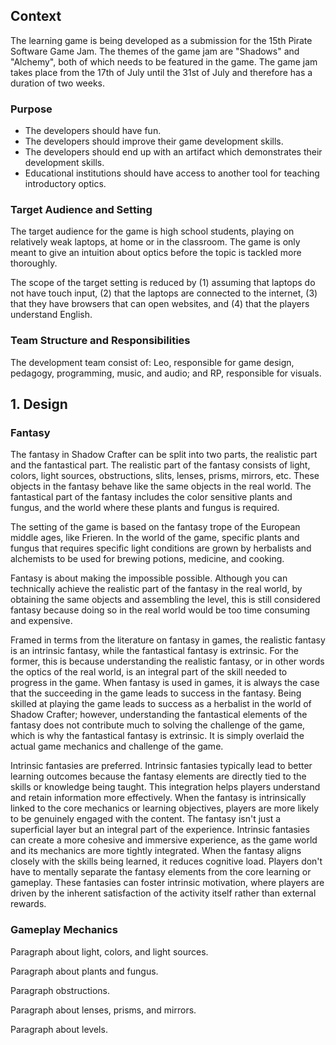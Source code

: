 ## Context

The learning game is being developed as a submission for the 15th Pirate Software Game Jam. The themes of the game jam are "Shadows" and "Alchemy", both of which needs to be featured in the game. The game jam takes place from the 17th of July until the 31st of July and therefore has a duration of two weeks.

### Purpose

- The developers should have fun.
- The developers should improve their game development skills.
- The developers should end up with an artifact which demonstrates their development skills.
- Educational institutions should have access to another tool for teaching introductory optics.

### Target Audience and Setting

The target audience for the game is high school students, playing on relatively weak laptops, at home or in the classroom. The game is only meant to give an intuition about optics before the topic is tackled more thoroughly.

The scope of the target setting is reduced by (1) assuming that laptops do not have touch input, (2) that the laptops are connected to the internet, (3) that they have browsers that can open websites, and (4) that the players understand English.

### Team Structure and Responsibilities

The development team consist of: Leo, responsible for game design, pedagogy, programming, music, and audio; and RP, responsible for visuals.

## 1. Design

### Fantasy

The fantasy in Shadow Crafter can be split into two parts, the realistic part and the fantastical part. The realistic part of the fantasy consists of light, colors, light sources, obstructions, slits, lenses, prisms, mirrors, etc. These objects in the fantasy behave like the same objects in the real world. The fantastical part of the fantasy includes the color sensitive plants and fungus, and the world where these plants and fungus is required.

The setting of the game is based on the fantasy trope of the European middle ages, like Frieren. In the world of the game, specific plants and fungus that requires specific light conditions are grown by herbalists and alchemists to be used for brewing potions, medicine, and cooking.

Fantasy is about making the impossible possible. Although you can technically achieve the realistic part of the fantasy in the real world, by obtaining the same objects and assembling the level, this is still considered fantasy because doing so in the real world would be too time consuming and expensive.

Framed in terms from the literature on fantasy in games, the realistic fantasy is an intrinsic fantasy, while the fantastical fantasy is extrinsic. For the former, this is because understanding the realistic fantasy, or in other words the optics of the real world, is an integral part of the skill needed to progress in the game. When fantasy is used in games, it is always the case that the succeeding in the game leads to success in the fantasy. Being skilled at playing the game leads to success as a herbalist in the world of Shadow Crafter; however, understanding the fantastical elements of the fantasy does not contribute much to solving the challenge of the game, which is why the fantastical fantasy is extrinsic. It is simply overlaid the actual game mechanics and challenge of the game.

Intrinsic fantasies are preferred. Intrinsic fantasies typically lead to better learning outcomes because the fantasy elements are directly tied to the skills or knowledge being taught. This integration helps players understand and retain information more effectively. When the fantasy is intrinsically linked to the core mechanics or learning objectives, players are more likely to be genuinely engaged with the content. The fantasy isn't just a superficial layer but an integral part of the experience. Intrinsic fantasies can create a more cohesive and immersive experience, as the game world and its mechanics are more tightly integrated. When the fantasy aligns closely with the skills being learned, it reduces cognitive load. Players don't have to mentally separate the fantasy elements from the core learning or gameplay. These fantasies can foster intrinsic motivation, where players are driven by the inherent satisfaction of the activity itself rather than external rewards.

### Gameplay Mechanics

Paragraph about light, colors, and light sources.

Paragraph about plants and fungus.

Paragraph obstructions.

Paragraph about lenses, prisms, and mirrors.

Paragraph about levels.

